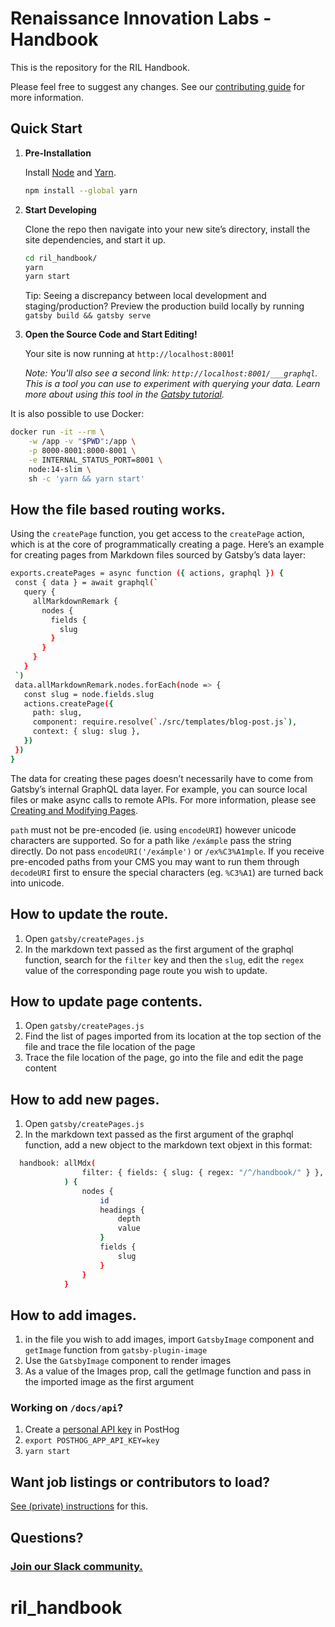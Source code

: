 # Renaissance Innovation Labs - Handbook

This is the repository for the RIL Handbook.

Please feel free to suggest any changes. See our [contributing guide](https://github.com/PostHog/posthog.com/blob/master/CONTRIBUTING.MD) for more information.

## Quick Start

1. **Pre-Installation**

    Install [Node](https://nodejs.org/en/download/) and [Yarn](https://classic.yarnpkg.com/en/).
    ```bash
    npm install --global yarn
    ```

1.  **Start Developing**

    Clone the repo then navigate into your new site’s directory, install the site dependencies, and start it up.

    ```bash
    cd ril_handbook/
    yarn
    yarn start
    ```

    Tip: Seeing a discrepancy between local development and staging/production? Preview the production build locally by running `gatsby build && gatsby serve`

1.  **Open the Source Code and Start Editing!**

    Your site is now running at `http://localhost:8001`!
    
    *Note: You'll also see a second link: `http://localhost:8001/___graphql`. This is a tool you can use to experiment with querying your data. Learn more about using this tool in the [Gatsby tutorial](https://www.gatsbyjs.org/tutorial/part-five/#introducing-graphiql).*

It is also possible to use Docker:

```bash
docker run -it --rm \
    -w /app -v "$PWD":/app \
    -p 8000-8001:8000-8001 \
    -e INTERNAL_STATUS_PORT=8001 \
    node:14-slim \
    sh -c 'yarn && yarn start'
```    


<!-- ## Updating the handbook -->

## How the file based routing works.

 Using the `createPage` function, you get access to the `createPage` action, which is at the core of programmatically creating a page. Here’s an example for creating pages from Markdown files sourced by Gatsby’s data layer:

 ```bash
exports.createPages = async function ({ actions, graphql }) {
  const { data } = await graphql(`
    query {
      allMarkdownRemark {
        nodes {
          fields {
            slug
          }
        }
      }
    }
  `)
  data.allMarkdownRemark.nodes.forEach(node => {
    const slug = node.fields.slug
    actions.createPage({
      path: slug,
      component: require.resolve(`./src/templates/blog-post.js`),
      context: { slug: slug },
    })
  })
}
``` 

 The data for creating these pages doesn’t necessarily have to come from Gatsby’s internal GraphQL data layer. For example, you can source local files or make async calls to remote APIs. For more information, please see [Creating and Modifying Pages](https://www.gatsbyjs.com/docs/reference/routing/creating-routes/#:~:text=Creating%20and%20Modifying%20Pages).

`path` must not be pre-encoded (ie. using `encodeURI`) however unicode characters are supported. So for a path like `/exámple` pass the string directly. Do not pass `encodeURI('/exámple')` or `/ex%C3%A1mple`. If you receive pre-encoded paths from your CMS you may want to run them through `decodeURI` first to ensure the special characters (eg. `%C3%A1`) are turned back into unicode.


## How to update the route.
1. Open `gatsby/createPages.js`
1. In the markdown text passed as the first argument of the graphql function, search for the `filter` key and then the `slug`, edit the `regex` value of the corresponding page  route you wish to update.

## How to update page contents.
1. Open `gatsby/createPages.js`
1. Find the list of pages imported from its location at the top section of the file and trace the file location of the page
1. Trace the file location of the page, go into the file and edit the page content

## How to add new pages.
1. Open `gatsby/createPages.js`
1. In the markdown text passed as the first argument of the graphql function, add a new object to the markdown text objext in this format:

```bash
  handbook: allMdx(
                filter: { fields: { slug: { regex: "/^/handbook/" } }, frontmatter: { title: { ne: "" } } }
            ) {
                nodes {
                    id
                    headings {
                        depth
                        value
                    }
                    fields {
                        slug
                    }
                }
            }
```


## How to add images.
1. in the file you wish to add images, import `GatsbyImage` component and `getImage` function from `gatsby-plugin-image` 
1. Use the `GatsbyImage` component to render images
1. As a value of the Images prop, call the getImage function and pass in the imported image as the first argument


### Working on `/docs/api`?

1. Create a [personal API key](https://posthog.com/docs/api#how-to-obtain-a-personal-api-key) in PostHog
1. `export POSTHOG_APP_API_KEY=key`
1. `yarn start`

## Want job listings or contributors to load?

[See (private) instructions](https://github.com/PostHog/company-internal/blob/master/website-api-keys.md) for this.

## Questions?

### [Join our Slack community.](https://join.slack.com/t/posthogusers/shared_invite/zt-1ghutt7jr-jRj0_iYDRS7R~uKeZLIbdQ)
# ril_handbook
